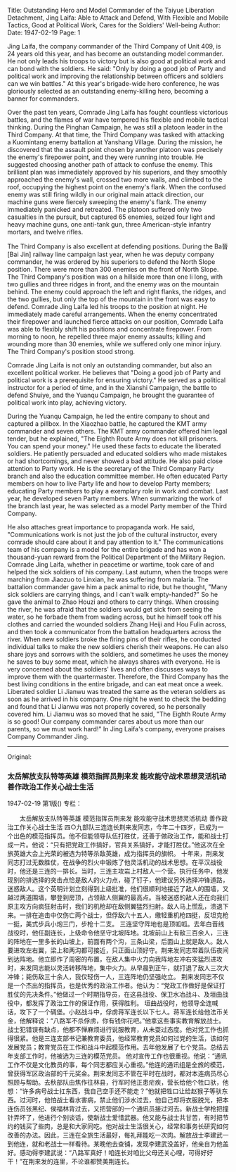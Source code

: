 Title: Outstanding Hero and Model Commander of the Taiyue Liberation Detachment, Jing Laifa: Able to Attack and Defend, With Flexible and Mobile Tactics, Good at Political Work, Cares for the Soldiers' Well-being
Author:
Date: 1947-02-19
Page: 1

Jing Laifa, the company commander of the Third Company of Unit 409, is 24 years old this year, and has become an outstanding model commander. He not only leads his troops to victory but is also good at political work and can bond with the soldiers. He said: "Only by doing a good job of Party and political work and improving the relationship between officers and soldiers can we win battles." At this year's brigade-wide hero conference, he was gloriously selected as an outstanding enemy-killing hero, becoming a banner for commanders.

Over the past ten years, Comrade Jing Laifa has fought countless victorious battles, and the flames of war have tempered his flexible and mobile tactical thinking. During the Pinghan Campaign, he was still a platoon leader in the Third Company. At that time, the Third Company was tasked with attacking a Kuomintang enemy battalion at Yanshang Village. During the mission, he discovered that the assault point chosen by another platoon was precisely the enemy's firepower point, and they were running into trouble. He suggested choosing another path of attack to confuse the enemy. This brilliant plan was immediately approved by his superiors, and they smoothly approached the enemy's wall, crossed two more walls, and climbed to the roof, occupying the highest point on the enemy's flank. When the confused enemy was still firing wildly in our original main attack direction, our machine guns were fiercely sweeping the enemy's flank. The enemy immediately panicked and retreated. The platoon suffered only two casualties in the pursuit, but captured 65 enemies, seized four light and heavy machine guns, one anti-tank gun, three American-style infantry mortars, and twelve rifles.

The Third Company is also excellent at defending positions. During the Ba晉 [Bai Jin] railway line campaign last year, when he was deputy company commander, he was ordered by his superiors to defend the North Slope position. There were more than 300 enemies on the front of North Slope. The Third Company's position was on a hillside more than one li long, with two gullies and three ridges in front, and the enemy was on the mountain behind. The enemy could approach the left and right flanks, the ridges, and the two gullies, but only the top of the mountain in the front was easy to defend. Comrade Jing Laifa led his troops to the position at night. He immediately made careful arrangements. When the enemy concentrated their firepower and launched fierce attacks on our position, Comrade Laifa was able to flexibly shift his positions and concentrate firepower. From morning to noon, he repelled three major enemy assaults; killing and wounding more than 30 enemies, while we suffered only one minor injury. The Third Company's position stood strong.

Comrade Jing Laifa is not only an outstanding commander, but also an excellent political worker. He believes that "Doing a good job of Party and political work is a prerequisite for ensuring victory." He served as a political instructor for a period of time, and in the Xianshi Campaign, the battle to defend Shuiye, and the Yuanqu Campaign, he brought the guarantee of political work into play, achieving victory.

During the Yuanqu Campaign, he led the entire company to shout and captured a pillbox. In the Xiaozhao battle, he captured the KMT army commander and seven others. The KMT army commander offered him legal tender, but he explained, "The Eighth Route Army does not kill prisoners. You can spend your money." He used these facts to educate the liberated soldiers. He patiently persuaded and educated soldiers who made mistakes or had shortcomings, and never showed a bad attitude. He also paid close attention to Party work. He is the secretary of the Third Company Party branch and also the education committee member. He often educated Party members on how to live Party life and how to develop Party members; educating Party members to play a exemplary role in work and combat. Last year, he developed seven Party members. When summarizing the work of the branch last year, he was selected as a model Party member of the Third Company.

He also attaches great importance to propaganda work. He said, "Communications work is not just the job of the cultural instructor, every comrade should care about it and pay attention to it." The communications team of his company is a model for the entire brigade and has won a thousand-yuan reward from the Political Department of the Military Region. Comrade Jing Laifa, whether in peacetime or wartime, took care of and helped the sick soldiers of his company. Last autumn, when the troops were marching from Jiaozuo to Linxian, he was suffering from malaria. The battalion commander gave him a pack animal to ride, but he thought, "Many sick soldiers are carrying things, and I can't walk empty-handed?" So he gave the animal to Zhao Houzi and others to carry things. When crossing the river, he was afraid that the soldiers would get sick from seeing the water, so he forbade them from wading across, but he himself took off his clothes and carried the wounded soldiers Zhang Heiji and Hou Fulin across, and then took a communicator from the battalion headquarters across the river. When new soldiers broke the firing pins of their rifles, he conducted individual talks to make the new soldiers cherish their weapons. He can also share joys and sorrows with the soldiers, and sometimes he uses the money he saves to buy some meat, which he always shares with everyone. He is very concerned about the soldiers' lives and often discusses ways to improve them with the quartermaster. Therefore, the Third Company has the best living conditions in the entire brigade, and can eat meat once a week. Liberated soldier Li Jianwu was treated the same as the veteran soldiers as soon as he arrived in his company. One night he went to check the bedding and found that Li Jianwu was not properly covered, so he personally covered him. Li Jianwu was so moved that he said, "The Eighth Route Army is so good! Our company commander cares about us more than our parents, so we must work hard!" In Jing Laifa's company, everyone praises Company Commander Jing.



<hr /> 

Original: 


### 太岳解放支队特等英雄  模范指挥员荆来发  能攻能守战术思想灵活机动  善作政治工作关心战士生活

1947-02-19
第1版()
专栏：

　　太岳解放支队特等英雄
    模范指挥员荆来发
    能攻能守战术思想灵活机动
    善作政治工作关心战士生活
    四○九部队三连连长荆来发同志，今年二十四岁，已成为一个出色的模范指挥员。他不但能领导队伍打胜仗，还善于做政治工作，能和战士打成一片。他说：“只有把党政工作搞好，官兵关系搞好，才能打胜仗。”他这次在全旅英雄大会上光荣的被选为特等杀敌英雄，成为指挥员的旗帜。
    十年来，荆来发同志打过无数胜仗，在战争的烈火中锻炼了他灵活机动的战术思想。在平汉战役时，他还是三连的一排长。当时，三连主攻岩上村敌人一个营。执行任务中，他发现别的排选择的突击点恰是敌人的火力点，碰了钉子，他建议另外选择冲锋道路，迷惑敌人。这个英明计划立刻得到上级批准，他们很顺利地接近了敌人的围墙，又越过两道围墙，攀登到房顶，占领敌人侧翼的最高点。当被迷惑的敌人还在向我们原主攻方向疯狂射击时，我们的机枪却在敌侧翼猛烈扫射。敌人马上慌乱，溃退下来。一排在追击中仅伤亡两个战士，但俘敌六十五人，缴轻重机枪四挺，反坦克枪一挺，美式步兵小炮三门，步枪十二支。
    三连坚守阵地也是顶呱呱。去年白晋线战役时，他任副连长，上级命令他坚守北坡阵地。北坡前山上有敌三百余人，三连的阵地在一里多长的山坡上，前面有两个沟，三条山梁，后面山上就是敌人。敌人要进攻左右翼，梁上和两沟都可接近，只正面山顶好守。荆来发同志带着队伍夜间到达阵地。他立即作了周密的布置，在敌人集中火力向我阵地左冲右突猛烈进攻时，来发同志能以灵活转移阵地，集中火力。从早晨到正午，就打退了敌人三次大冲锋；毙伤敌三十余人，我仅轻伤一人，三连阵地仍坚强屹立。
    荆来发同志不仅是一个杰出的指挥员，也是优秀的政治工作者。他认为：“党政工作做好是保证打胜仗的先决条件。”他做过一个时期指导员，在这县战役、保卫水冶战斗、及垣曲战役中，都发挥了政治工作的保证作用，获得胜利。
    垣曲战役时，他领导全连喊话，攻下了一个碉堡。小赵战斗中，俘虏蒋军连长以下七人。蒋军连长给他法币关金，他解释说：“八路军不杀俘虏，你有钱你花吧。”他拿这些事实教育解放战士。战士犯错误有缺点，他都不惮麻烦进行说服教育，从未耍过态度。他对党工作也抓得很紧。他是三连支部书记兼教育委员，他经常教育党员如何过党的生活，该如何发展党员；教育党员在工作和战斗中起模范作用。去年他发展了七个党员。总结去年支部工作时，他被选为三连的模范党员。
    他对宣传工作也很重视。他说：“通讯工作不仅是文化教员的事，每个同志都应关心重视。”他连的通讯组是全旅的模范，曾获得军区政治部的千元奖金。荆来发同志不管在平时在战时，都对本连病员尽心照顾与帮助。去秋部队由焦作往林县，行军时他正患疟疾，营长给他个牲口驮，他想：“许多病号战士扛东西，我自己空手还不能走？”他就把牲口让给赵猴子等驮东西。过河时，他怕战士看水害病，禁止他们涉水过去，他自己却将衣服脱光，把本连伤员张黑纪、侯福林背过去，又把营部的一个通讯员接过河去。新战士学枪把撞针弄坏了，他进行个别谈话，使新战士爱惜武器。他又能与战士共甘苦，有时把节约的钱买了些肉，总是和大家同吃。他对战士生活很关心，经常和事务长研究如何改善的办法。因此，三连在全旅生活最好，每礼拜能吃一次肉。解放战士李建武一到他连，就和老战士一样看待。某晚他去查铺，发现李建武没盖好，他亲自为他盖好。感动得李建武说：“八路军真好！咱连长对咱比父母还关心哩，可得好好干！”在荆来发的连里，不论谁都赞美荆连长。
